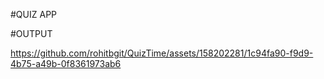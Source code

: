 #QUIZ APP

#OUTPUT


https://github.com/rohitbgit/QuizTime/assets/158202281/1c94fa90-f9d9-4b75-a49b-0f8361973ab6

